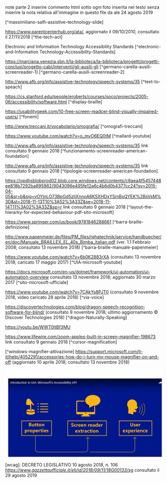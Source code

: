 note parte 2
inserire commento html sotto ogni foto inserita nel testo senza inserire la nota relativa all'immagine in questo file da ale 24 agosto 2019


[^jeremy-rifkin-p329]: Jeremy Rifkin, La terza rivoluzione ind¬¬¬ustriale: come il "potere laterale" sta trasformando l'energia, l'economia e il mondo, traduzione di Paolo Canton, collana Oscar Mondadori, Arnoldo Mondadori Editore, 2011, ISBN 978-88-04-61420-3, p 329

[^digital-devide-definizione]: digital devide definizione: *http://www.treccani.it/enciclopedia/digital-divide_%28Enciclopedia-della-Scienza-e-della-Tecnica%29/* link consultato 9 gennaio 2018

[^accessibilita-usabilita-rivista]: rivista formato pdf metodologie di inclusione sociale 2014


[^direttiva-europea-pdf]: Direttiva Europea: *http://www.europedirectteramo.it/files/CEE.pdf* consultato il 2 marzo 2018

[^massimiliano-salfi-assistive-technology-slide]

https://www.parentcenterhub.org/ata/, aggiornato il 09/10/2010, consultato il 27/11/2018
[^the-tech-act]

Electronic and Information Technology Accessibility Standards 
[^electronic-and-Information Technology-Accessibility-Standards]

https://marciana.venezia.sbn.it/la-biblioteca/la-biblioteca/progetti/progetti-conclusi/progetto-cabi/interventi/gli-ausili-gli
[^germano-carella-ausili-screenreader-1]
[^germano-carella-ausili-screenreader-2]

http://www.afb.org/info/assistive-technology/speech-systems/35
[^text-to-speach]

https://cs.stanford.edu/people/eroberts/courses/soco/projects/2005-06/accessibility/software.html
[^display-braille]

 https://usabilitygeek.com/10-free-screen-readcer-blind-visually-impaired-users/
[^fonemi]

 http://www.treccani.it/vocabolario/omografia/
[^omografi-treccani]

[^schema-sintesi-vocale]: tratto da wikipedia

https://www.youtube.com/watch?v=o_mvO6EQ0tM
[^mallard-youtube]

http://www.afb.org/info/assistive-technology/speech-systems/35 link consultato 9 gennaio 2018
[^funzionamento-screenreader-american-foundation]

http://www.afb.org/info/assistive-technology/speech-systems/35 link consultato 9 gennaio 2018
[^tipologie-screenreader-american-foundation]

https://opdhsblobprod02.blob.core.windows.net/contents/c6aea4f5457448ee818b7292ba695982/9043096e495fe12a6c4b6d0b4377cc24?sv=2015-04-05&sr=b&sig=vOYinLO73BpGd5zIiXnnoA6KSXHDxYSmBxQYEK%2BsVsM%3D&st=2018-11-13T10%3A52%3A33Z&se=2018-11-14T11%3A02%3A33Z&sp=r link consultato 9 gennaio 2018
[^layout-the-hierarky-for-expected-behaviour-pdf-sito-microsoft]

[^immagine-barra-braille]: tratto da collezione privata

https://www.springer.com/us/book/9781846288661
[^barra-braille-definizione]

http://www.papenmeier.de/files/PM_files/rehatechnik/service/handbuecher/en/doc/Manuale_BRAILLEX_EL_40s_Bimba_italian.pdf
(ver. 1.1 Febbraio 2008; consultato 13 novembre 2018)
[^barra-braille-manuale-papenmeier]

https://www.youtube.com/watch?v=6b0K2883rXA
(consultato 13 novembre 2018; caricato 17 maggio 2017) 
[^UIA-microsoft-youtube]

https://docs.microsoft.com/en-us/dotnet/framework/ui-automation/ui-automation-overview consultato 13 novembre 2018; aggiornato 30 marzo 2017
[^sito-microsoft-ufficiale]

https://www.youtube.com/watch?v=7CAkYs8PJT0 (consultato 9 novembre 2018, video caricato 28 aprile 2018)
[^via-voice]

https://discovertechnologies.com/blog/dragon-speech-recognition-software-for-blind/ (consultato 9 novembre 2018; ultimo aggiornamento © Discover Technologies 2018)
[^dragon-Naturally-Speaking]

https://youtu.be/WWT0ltBf3MU
[^machine-learning-oogle-io2018]: Conferenza Google I/O 2018 youtube

https://www.lifewire.com/zoom-apples-built-in-screen-magnifier-198673 link consultato 9 gennaio 2018
[^cursor-magnification]

[^windows-magnifier-attivazione]
https://support.microsoft.com/it-it/help/4052291/accessories-how-do-i-turn-my-mouse-magnifier-on-and-off  (aggiornato 10 aprile 2018; consultato 13 novembre 2018)

[^mac-magnifier-attivazione]: Life Wire, *https://www.lifewire.com/zoom-apples-built-in-screen-magnifier-198673* consultato il 2 agosto 2019


[^stanford-sito-ufficiale]: Sito Ufficiale di Standford *https://cs.stanford.edu/people/eroberts/courses/soco/projects/2005-06/accessibility/software.html* consultato il 2 agosto 2019

[^roberto-scano-linee-guida]: Roberto Scano *https://robertoscano.info/files/salt/guidelines/sec8.html* consultato il 2 agosto

[^introduction-to-web-accessibility]: W3C Accessibility *https://www.w3.org/WAI/fundamentals/accessibility-intro/* consultato il 2 agosto 2019

[^voiceover-apple-ufficiale]: Guida ufficiale Apple *
https://www.apple.com/accessibility/mac/vision/* consultato il 2 di agosto 2019

![](.\images\generic\schema-api-uia-microsoft.png)
[^schema-uia-microsoft-youtube]: Video Guida Microsoft *
https://www.youtube.com/watch?v=6b0K2883rXA&t=1207s* consultata il 29 agosto 2019

[wcag]: DECRETO LEGISLATIVO 10 agosto 2018, n. 106 *https://www.gazzettaufficiale.it/eli/id/2018/09/11/18G00133/sg* consultato il 29 agosto 2019

[^aggiornamento-legge-stanca-2018]: Decreto legislativo 10 agosto 2018, n. 106 pubblicato in Gazzetta Ufficiale n. 221

[^agid-sito-ufficiale]: Agid Sito Ufficiale: *https://www.agid.gov.it/it/design-servizi/accessibilita-siti-web*

[^massimiliano-salfi-AT]: M. SALFI, La tecnologia a supporto della disabilità, presentazione in formato pdf per il corso di Informatica medica, Università degli Studi di Catania, Dipartimento di matematica e informatica

[^schiavone-eu]: Antonio Giovanni Schiavone, La legislazione europea sull’accessibilità dei sistemi informatici, 8 Settembre 2016
